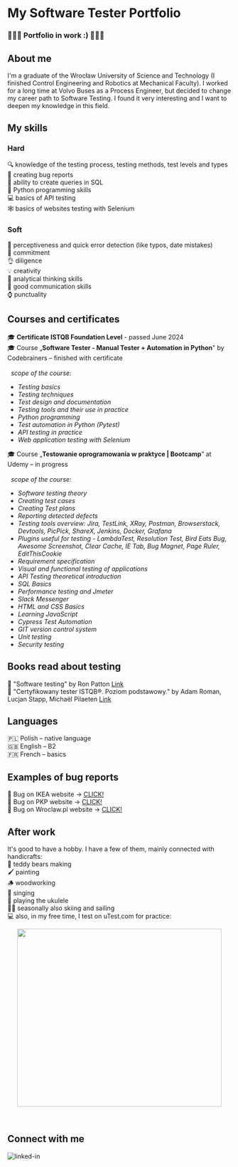 # My Software Tester Portfolio <br>
### :bug::bug::bug: Portfolio in work :) :bug::bug::bug:<br>

## About me <br>
I'm a graduate of the Wrocław University of Science and Technology (I finished Control Engineering and Robotics at Mechanical Faculty). I worked for a long time at Volvo Buses as a Process Engineer, but decided to change my career path to Software Testing. I found it very interesting and I want to deepen my knowledge in this field. <br>


## My skills <br>
### Hard <br>
:mag: knowledge of the testing process, testing methods, test levels and types <br>
:page_facing_up: creating bug reports <br>
:speech_balloon: ability to create queries in SQL <br>
🐍 Python programming skills<br>
💻 basics of API testing <br>
🕸️ basics of websites testing with Selenium<br>

### Soft <br>
:eyes: perceptiveness and quick error detection (like typos, date mistakes) <br>
:muscle: commitment <br>
:ok_hand: diligence <br>
:bulb: creativity <br>
:thought_balloon: analytical thinking skills <br>
:couple: good communication skills <br>
:watch: punctuality <br>

## Courses and certificates <br>
:mortar_board: **Certificate ISTQB Foundation Level** - passed June 2024 <br>
:mortar_board: Course „**Software Tester - Manual Tester + Automation in Python**" by Codebrainers – finished with certificate<br><br>
&nbsp; _scope of the course:_
* _Testing basics_
* _Testing techniques_
* _Test design and documentation_
* _Testing tools and their use in practice_
* _Python programming_
* _Test automation in Python (Pytest)_
* _API testing in practice_
* _Web application testing with Selenium_

:mortar_board: Course „**Testowanie oprogramowania w praktyce | Bootcamp**” at Udemy – in progress <br><br>
&nbsp; _scope of the course:_
* _Software testing theory_
* _Creating test cases_
* _Creating Test plans_
* _Reporting detected defects_
* _Testing tools overview: Jira, TestLink, XRay, Postman, Browserstack, Devtools, PicPick, ShareX, Jenkins, Docker, Grafana_
* _Plugins useful for testing - LambdaTest, Resolution Test, Bird Eats Bug, Awesome Screenshot, Clear Cache, IE Tab, Bug Magnet, Page Ruler, EditThisCookie_
* _Requirement specification_
* _Visual and functional testing of applications_
* _API Testing theoretical introduction_
* _SQL Basics_
* _Performance testing and Jmeter_
* _Slack Messenger_
* _HTML and CSS Basics_
* _Learning JavaScript_
* _Cypress Test Automation_
* _GIT version control system_
* _Unit testing_
* _Security testing_

## Books read about testing <br>
:book: "Software testing" by Ron Patton [Link](https://tezeusz.pl/testowanie-oprogramowania-ron-patton)<br>
:book: "Certyfikowany tester ISTQB®. Poziom podstawowy." by Adam Roman, Lucjan Stapp, Michaël Pilaeten [Link](https://helion.pl/ksiazki/certyfikowany-tester-istqb-poziom-podstawowy-wydanie-ii-adam-roman-lucjan-stapp-michael-pilaeten,ctisp2.htm#format/d)<br>

## Languages <br>
🇵🇱 Polish – native language <br>
:gb: English – B2 <br>
:fr: French – basics <br>

## Examples of bug reports <br>
:bug: Bug on IKEA website -> [CLICK!](https://drive.google.com/file/d/1vrHSKYrR2-68o-vUA_6ox8Nx9FMl3rqy/view?usp=sharing)<br>
:bug: Bug on PKP website -> [CLICK!](https://drive.google.com/file/d/1XNBRkA72dWjOef3IC9-o6Qwl2xNTaV0b/view?usp=sharing)<br>
:bug: Bug on Wroclaw.pl website -> [CLICK!](https://drive.google.com/file/d/15EsNHxGx8Kaan2WMWL75Pa1Ns-jkLe13/view?usp=sharing)<br>

## After work <br>
It's good to have a hobby. I have a few of them, mainly connected with handicrafts:<br>
🧸 teddy bears making <br>
🖌️ painting <br>
🪵 woodworking <br>
🎤 singing <br>
🎸 playing the ukulele <br>
🎿⛵ seasonally also skiing and sailing <br>
💻 also, in my free time, I test on uTest.com for practice: <br>
<p align="center">
  <img width="460" height="400" src="https://i.ibb.co/wcR1zXy/firefox-4-Eu-KFYn-Cul.png">
</p>  <br>

## Connect with me<br>
[<img align="left" alt="linked-in" src="https://img.shields.io/badge/linkedin-%230077B5.svg?&style=for-the-badge&logo=linkedin&logoColor=white" />](https://www.linkedin.com/in/katarzyna-jaworska-b091a32aa/)

<br>





<!--
**katjaworska/katjaworska** is a ✨ _special_ ✨ repository because its `README.md` (this file) appears on your GitHub profile.

Here are some ideas to get you started:

- 🔭 I’m currently working on ...
- 🌱 I’m currently learning ...
- 👯 I’m looking to collaborate on ...
- 🤔 I’m looking for help with ...
- 💬 Ask me about ...
- 📫 How to reach me: ...
- 😄 Pronouns: ...
- ⚡ Fun fact: ...
-->
